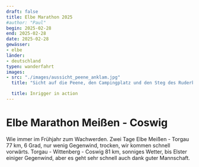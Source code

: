 ```yaml
---
draft: false
title: Elbe Marathon 2025
#author: "Paul"
begin: 2025-02-28
end: 2025-02-28
date: 2025-02-28
gewässer:
- elbe
länder:
- deutschland
typen: wanderfahrt
images:
- src: "./images/aussicht_peene_anklam.jpg"
  title: "Sicht auf die Peene, den Campingplatz und den Steg des Ruderklub Anklam e.V."

  title: Inrigger in action
---
```


# Elbe Marathon Meißen - Coswig

Wie immer im Frühjahr zum Wachwerden. Zwei Tage Elbe
Meißen - Torgau 77 km, 6 Grad, nur wenig Gegenwind, trocken, wir kommen schnell vorwärts.
Torgau - Wittenberg - Coswig 81 km, sonniges Wetter, bis Elster einiger Gegenwind, aber es geht sehr schnell
auch dank guter Mannschaft.
